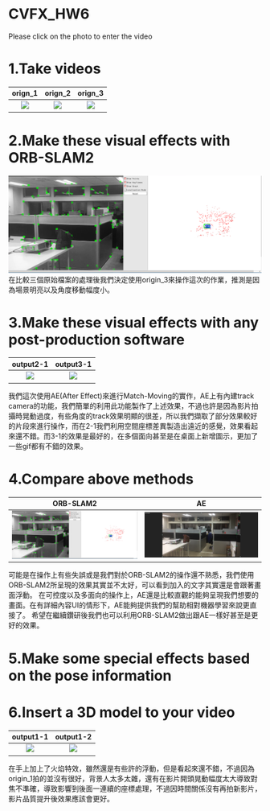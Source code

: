 # CVFX_HW6
 Please click on the photo to enter the video
  # 1.Take videos
  
  | orign_1        | orign_2        | orign_3  |
  | :-------------: |:-------------:| :-----:|
  | [![](http://img.youtube.com/vi/TYtgs9knkJ4/0.jpg)](http://www.youtube.com/watch?v=TYtgs9knkJ4 "")   | [![](http://img.youtube.com/vi/21RdlwbpWR0/0.jpg)](http://www.youtube.com/watch?v=21RdlwbpWR0 "")      | [![](http://img.youtube.com/vi/dLcWU2yw-xY/0.jpg)](http://www.youtube.com/watch?v=dLcWU2yw-xY "") |
  
  >>
  

  
  # 2.Make these visual effects with ORB-SLAM2
  
  ![image](https://github.com/CharlieYao1996/CVFX_HW6/blob/master/screenshot.png?raw=true)
  在比較三個原始檔案的處理後我們決定使用origin_3來操作這次的作業，推測是因為場景明亮以及角度移動幅度小。
  
  # 3.Make these visual effects with any post-production software
  
| output2-1        | output3-1     | 
| :-------------: |:-------------:| 
| [![](http://img.youtube.com/vi/gPdjCcPHROo/0.jpg)](http://www.youtube.com/watch?v=gPdjCcPHROo "")       |[![](http://img.youtube.com/vi/7O5jF0ynfUc/0.jpg)](http://www.youtube.com/watch?v=7O5jF0ynfUc "") |
  
  
我們這次使用AE(After Effect)來進行Match-Moving的實作，AE上有內建track camera的功能，我們簡單的利用此功能製作了上述效果，不過也許是因為影片拍攝時晃動過度，有些角度的track效果明顯的很差，所以我們擷取了部分效果較好的片段來進行操作，而在2-1我們利用空間座標差異製造出遠近的感覺，效果看起來還不錯。而3-1的效果是最好的，在多個面向甚至是在桌面上新增圖示，更加了一些gif都有不錯的效果。
  
  
  # 4.Compare above methods
  
| ORB-SLAM2      | AE     | 
| :-------------: |:-------------:| 
| ![image](https://github.com/CharlieYao1996/CVFX_HW6/blob/master/screenshot.png?raw=true)       |![image](https://github.com/CharlieYao1996/CVFX_HW6/blob/master/ScreenShot_2.png?raw=true) |
  
  
  可能是在操作上有些失誤或是我們對於ORB-SLAM2的操作還不熟悉，我們使用ORB-SLAM2所呈現的效果其實並不太好，可以看到加入的文字其實還是會跟著畫面浮動。
  在可控度以及多面向的操作上，AE還是比較直觀的能夠呈現我們想要的畫面。在有詳細內容UI的情形下，AE能夠提供我們的幫助相對機器學習來說更直接了。
  希望在繼續鑽研後我們也可以利用ORB-SLAM2做出跟AE一樣好甚至是更好的效果。
  
  # 5.Make some special effects based on the pose information
  
  # 6.Insert a 3D model to your video
  
  | output1-1        |   output1-2   | 
  | :-------------: |:-------------:| 
  | [![](http://img.youtube.com/vi/aKZJNS_WkwM/0.jpg)](http://www.youtube.com/watch?v=aKZJNS_WkwM "")        |   [![](http://img.youtube.com/vi/eEKa6103t0A/0.jpg)](http://www.youtube.com/watch?v=eEKa6103t0A "")      |
  
  在手上加上了火焰特效，雖然還是有些許的浮動，但是看起來還不錯，不過因為origin_1拍的並沒有很好，背景人太多太雜，還有在影片開頭晃動幅度太大導致對焦不準確，導致影響到後面一連續的座標處理，不過因時間關係沒有再拍新影片，影片品質提升後效果應該會更好。

  


